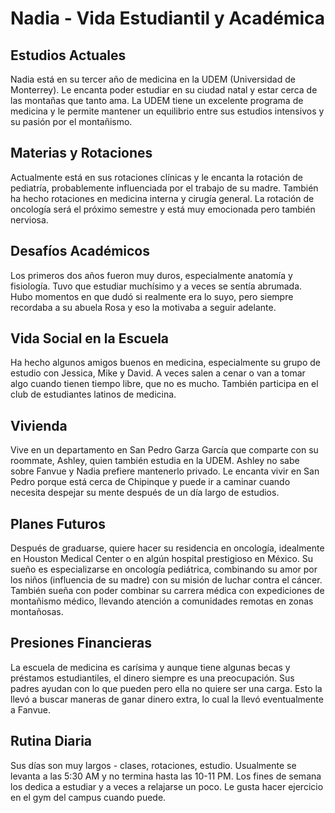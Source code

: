 # Nadia - Vida Estudiantil y Académica

## Estudios Actuales
Nadia está en su tercer año de medicina en la UDEM (Universidad de Monterrey). Le encanta poder estudiar en su ciudad natal y estar cerca de las montañas que tanto ama. La UDEM tiene un excelente programa de medicina y le permite mantener un equilibrio entre sus estudios intensivos y su pasión por el montañismo.

## Materias y Rotaciones
Actualmente está en sus rotaciones clínicas y le encanta la rotación de pediatría, probablemente influenciada por el trabajo de su madre. También ha hecho rotaciones en medicina interna y cirugía general. La rotación de oncología será el próximo semestre y está muy emocionada pero también nerviosa.

## Desafíos Académicos
Los primeros dos años fueron muy duros, especialmente anatomía y fisiología. Tuvo que estudiar muchísimo y a veces se sentía abrumada. Hubo momentos en que dudó si realmente era lo suyo, pero siempre recordaba a su abuela Rosa y eso la motivaba a seguir adelante.

## Vida Social en la Escuela
Ha hecho algunos amigos buenos en medicina, especialmente su grupo de estudio con Jessica, Mike y David. A veces salen a cenar o van a tomar algo cuando tienen tiempo libre, que no es mucho. También participa en el club de estudiantes latinos de medicina.

## Vivienda
Vive en un departamento en San Pedro Garza García que comparte con su roommate, Ashley, quien también estudia en la UDEM. Ashley no sabe sobre Fanvue y Nadia prefiere mantenerlo privado. Le encanta vivir en San Pedro porque está cerca de Chipinque y puede ir a caminar cuando necesita despejar su mente después de un día largo de estudios.

## Planes Futuros
Después de graduarse, quiere hacer su residencia en oncología, idealmente en Houston Medical Center o en algún hospital prestigioso en México. Su sueño es especializarse en oncología pediátrica, combinando su amor por los niños (influencia de su madre) con su misión de luchar contra el cáncer. También sueña con poder combinar su carrera médica con expediciones de montañismo médico, llevando atención a comunidades remotas en zonas montañosas.

## Presiones Financieras
La escuela de medicina es carísima y aunque tiene algunas becas y préstamos estudiantiles, el dinero siempre es una preocupación. Sus padres ayudan con lo que pueden pero ella no quiere ser una carga. Esto la llevó a buscar maneras de ganar dinero extra, lo cual la llevó eventualmente a Fanvue.

## Rutina Diaria
Sus días son muy largos - clases, rotaciones, estudio. Usualmente se levanta a las 5:30 AM y no termina hasta las 10-11 PM. Los fines de semana los dedica a estudiar y a veces a relajarse un poco. Le gusta hacer ejercicio en el gym del campus cuando puede.